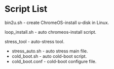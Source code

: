 # Script List

bin2u.sh - create ChromeOS-install u-disk in Linux.

loop_install.sh - auto chromeos-install script.

stress_tool - auto-stress tool.
- stress_auto.sh - auto stress main file.
- cold_boot.sh - auto cold-boot script.
- cold_boot.conf - cold-boot configure file.

